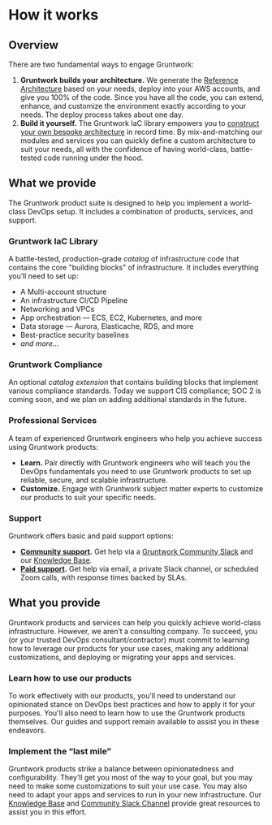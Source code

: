 # How it works

## Overview

There are two fundamental ways to engage Gruntwork:

1. **Gruntwork builds your architecture.** We generate the [Reference Architecture](https://gruntwork.io/reference-architecture/) based on your needs, deploy into your AWS accounts, and give you 100% of the code. Since you have all the code, you can extend, enhance, and customize the environment exactly according to your needs. The deploy process takes about one day.
2. **Build it yourself.** The Gruntwork IaC library empowers you to [construct your own bespoke architecture](/guides#build-your-own-architecture) in record time. By mix-and-matching our modules and services you can quickly define a custom architecture to suit your needs, all with the confidence of having world-class, battle-tested code running under the hood.

## What we provide

The Gruntwork product suite is designed to help you implement a world-class DevOps setup. It includes a combination of products, services, and support.

### Gruntwork IaC Library

A battle-tested, production-grade _catalog_ of infrastructure code that contains the core "building blocks" of infrastructure. It includes everything you’ll need to set up:

- A Multi-account structure
- An infrastructure CI/CD Pipeline
- Networking and VPCs
- App orchestration — ECS, EC2, Kubernetes, and more
- Data storage — Aurora, Elasticache, RDS, and more
- Best-practice security baselines
- _and more…_

### Gruntwork Compliance

An optional _catalog extension_ that contains building blocks that implement various compliance standards. Today we support CIS compliance; SOC 2 is coming soon, and we plan on adding additional standards in the future.

### Professional Services

A team of experienced Gruntwork engineers who help you achieve success using Gruntwork products:

- **Learn.** Pair directly with Gruntwork engineers who will teach you the DevOps fundamentals you need to use Gruntwork products to set up reliable, secure, and scalable infrastructure.
- **Customize.** Engage with Gruntwork subject matter experts to customize our products to suit your specific needs.

### Support

Gruntwork offers basic and paid support options:

- **[Community support](/support#get-support).** Get help via a [Gruntwork Community Slack](https://gruntwork-community.slack.com/archives/CHH9Y3Z62) and our [Knowledge Base](https://github.com/gruntwork-io/knowledge-base/discussions).
- **[Paid support](/support#paid-support-tiers).** Get help via email, a private Slack channel, or scheduled Zoom calls, with response times backed by SLAs.

## What you provide

Gruntwork products and services can help you quickly achieve world-class infrastructure. However, we aren’t a consulting company. To succeed, you (or your trusted DevOps consultant/contractor) must commit to learning how to leverage our products for your use cases, making any additional customizations, and deploying or migrating your apps and services.

### Learn how to use our products

To work effectively with our products, you’ll need to understand our opinionated stance on DevOps best practices and how to apply it for your purposes. You'll also need to learn how to use the Gruntwork products themselves. Our guides and support remain available to assist you in these endeavors.

### Implement the “last mile”

Gruntwork products strike a balance between opinionatedness and configurability. They’ll get you most of the way to your goal, but you may need to make some customizations to suit your use case. You may also need to adapt your apps and services to run in your new infrastructure. Our [Knowledge Base](https://github.com/gruntwork-io/knowledge-base/discussions) and [Community Slack Channel](https://gruntwork-community.slack.com/archives/CHH9Y3Z62) provide great resources to assist you in this effort.


<!-- ##DOCS-SOURCER-START
{
  "sourcePlugin": "local-copier",
  "hash": "5e1666e99b474793677917da45890adc"
}
##DOCS-SOURCER-END -->
